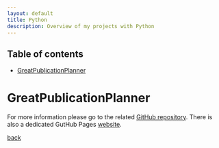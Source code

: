 ```yaml
---
layout: default
title: Python
description: Overview of my projects with Python
---
```


## Table of contents

- [GreatPublicationPlanner](#greatpublicationplanner)


# GreatPublicationPlanner

For more information please go to the related [GitHub repository](https://github.com/Arkh42/GreatPublicationPlanner).
There is also a dedicated GutHub Pages [website](https://arkh42.github.io/GreatPublicationPlanner/).


[back](../project)
